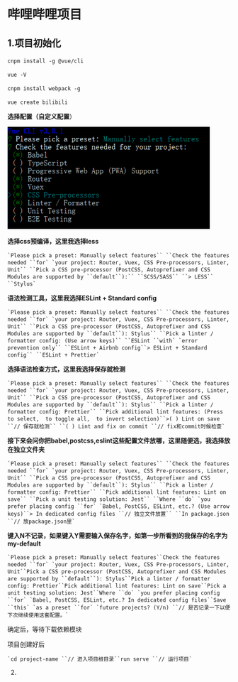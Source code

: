 # 哔哩哔哩项目 

## 1.项目初始化

`cnpm install -g @vue/cli` 

 `vue -V` 

 `cnpm install webpack -g` 

 `vue create bilibili` 

 **选择配置（自定义配置**） 

![2018101914002826](img/2018101914002826.png)

**选择css预编译，这里我选择less**

```
`Please pick a preset: Manually select features`` ``Check the features needed ``for` `your project: Router, Vuex, CSS Pre-processors, Linter, Unit`` ``Pick a CSS pre-processor (PostCSS, Autoprefixer and CSS Modules are supported by ``default``):`` ``SCSS/SASS`` ``> LESS`` ``Stylus`
```

**语法检测工具，这里我选择ESLint + Standard config**

```
`Please pick a preset: Manually select features`` ``Check the features needed ``for` `your project: Router, Vuex, CSS Pre-processors, Linter, Unit`` ``Pick a CSS pre-processor (PostCSS, Autoprefixer and CSS Modules are supported by ``default``): Stylus`` ``Pick a linter / formatter config: (Use arrow keys)`` ``ESLint ``with` `error prevention only`` ``ESLint + Airbnb config``> ESLint + Standard config`` ``ESLint + Prettier`
```

**选择语法检查方式，这里我选择保存就检测**

```
`Please pick a preset: Manually select features`` ``Check the features needed ``for` `your project: Router, Vuex, CSS Pre-processors, Linter, Unit`` ``Pick a CSS pre-processor (PostCSS, Autoprefixer and CSS Modules are supported by ``default``): Stylus`` ``Pick a linter / formatter config: Prettier`` ``Pick additional lint features: (Press  to select,  to toggle all,  to invert selection)``>( ) Lint on save ``// 保存就检测`` ``( ) Lint and fix on commit ``// fix和commit时候检查`
```

**接下来会问你把babel,postcss,eslint这些配置文件放哪，这里随便选，我选择放在独立文件夹**

```
`Please pick a preset: Manually select features`` ``Check the features needed ``for` `your project: Router, Vuex, CSS Pre-processors, Linter, Unit`` ``Pick a CSS pre-processor (PostCSS, Autoprefixer and CSS Modules are supported by ``default``): Stylus`` ``Pick a linter / formatter config: Prettier`` ``Pick additional lint features: Lint on save`` ``Pick a unit testing solution: Jest`` ``Where ``do` `you prefer placing config ``for` `Babel, PostCSS, ESLint, etc.? (Use arrow keys)``> In dedicated config files ``// 独立文件放置`` ``In package.json ``// 放package.json里`
```

**键入N不记录，如果键入Y需要输入保存名字，如第一步所看到的我保存的名字为my-default**

```
`Please pick a preset: Manually select features``Check the features needed ``for` `your project: Router, Vuex, CSS Pre-processors, Linter, Unit``Pick a CSS pre-processor (PostCSS, Autoprefixer and CSS Modules are supported by ``default``): Stylus``Pick a linter / formatter config: Prettier``Pick additional lint features: Lint on save``Pick a unit testing solution: Jest``Where ``do` `you prefer placing config ``for` `Babel, PostCSS, ESLint, etc.? In dedicated config files``Save ``this` `as a preset ``for` `future projects? (Y/n) ``// 是否记录一下以便下次继续使用这套配置。`
```

确定后，等待下载依赖模块

项目创建好后

```
`cd project-name ``// 进入项目根目录``run serve ``// 运行项目`
```

2.